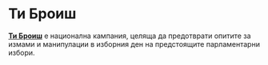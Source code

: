 Ти Броиш
========

[**Ти Броиш**](https://tibroish.bg) е национална кампания, целяща да предотврати опитите за измами и манипулации в изборния ден на предстоящите парламентарни избори.

